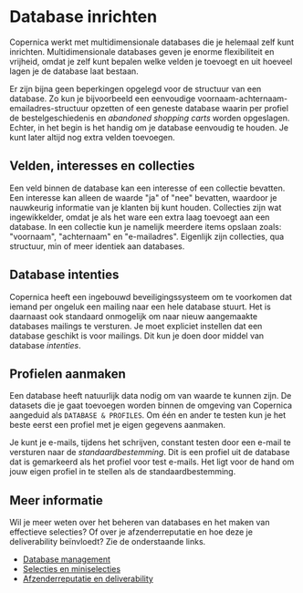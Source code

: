 # Database inrichten

Copernica werkt met multidimensionale databases die je helemaal zelf
kunt inrichten. Multidimensionale databases geven je enorme flexibiliteit
en vrijheid, omdat je zelf kunt bepalen welke velden je toevoegt en uit
hoeveel lagen je de database laat bestaan.


Er zijn bijna geen beperkingen opgelegd voor de structuur van een database.
Zo kun je bijvoorbeeld een eenvoudige voornaam-achternaam-emailadres-structuur
opzetten of een geneste database waarin per profiel de bestelgeschiedenis en
*abandoned shopping carts* worden opgeslagen. Echter, in het begin is het handig
om je database eenvoudig te houden. Je kunt later altijd nog extra velden toevoegen.


## Velden, interesses en collecties

Een veld binnen de database kan een interesse of een collectie bevatten.
Een interesse kan alleen de waarde "ja" of "nee" bevatten, waardoor je
nauwkeurig informatie van je klanten bij kunt houden.
Collecties zijn wat ingewikkelder, omdat je als het ware een extra laag
toevoegt aan een database. In een collectie kun je namelijk meerdere
items opslaan zoals: "voornaam", "achternaam" en "e-mailadres". Eigenlijk
zijn collecties, qua structuur, min of meer identiek aan databases.


## Database intenties

Copernica heeft een ingebouwd beveiligingssysteem om te voorkomen dat iemand
per ongeluk een mailing naar een hele database stuurt. Het is daarnaast ook
standaard onmogelijk om naar nieuw aangemaakte databases mailings te versturen.
Je moet expliciet instellen dat een database geschikt is voor mailings. Dit kun
je doen door middel van database *intenties*.


## Profielen aanmaken

Een database heeft natuurlijk data nodig om van waarde te kunnen zijn.
De datasets die je gaat toevoegen worden binnen de omgeving van Copernica aangeduid
als `DATABASE & PROFILES`. Om één en ander te testen kun je het beste eerst een
profiel met je eigen gegevens aanmaken.

Je kunt je e-mails, tijdens het schrijven, constant testen door een e-mail te versturen
naar de *standaardbestemming*. Dit is een profiel uit de database dat is gemarkeerd als
het profiel voor test e-mails. Het ligt voor de hand om jouw eigen profiel in te stellen
als de standaardbestemming.


## Meer informatie

Wil je meer weten over het beheren van databases en het maken van effectieve 
selecties? Of over je afzenderreputatie en hoe deze je deliverability 
beïnvloedt? Zie de onderstaande links.

* [Database management](./database-introduction)
* [Selecties en miniselecties](./selections-introduction)
* [Afzenderreputatie en deliverability](./sender-reputation)
